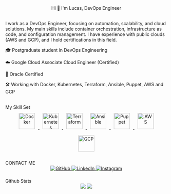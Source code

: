 <div align="center">Hi 👋 I'm Lucas, DevOps Engineer</div>
<br/>

I work as a DevOps Engineer, focusing on automation, scalability, and cloud solutions.
My main skills include container orchestration, infrastructure as code, and configuration management.
I have experience with public clouds (AWS and GCP), and I hold certifications in this field.

🎓 Postgraduate student in DevOps Engineering

☁️ Google Cloud Associate Cloud Engineer (Certified)

📜 Oracle Certified

🛠️ Working with Docker, Kubernetes, Terraform, Ansible, Puppet, AWS and GCP

<br/>
My Skill Set
<div align="center"> <a href="https://www.docker.com/" target="_blank"> <img style="margin: 10px" src="https://profilinator.rishav.dev/skills-assets/docker-original-wordmark.svg" alt="Docker" height="50"/> </a> <a href="https://kubernetes.io/" target="_blank"> <img style="margin: 10px" src="https://profilinator.rishav.dev/skills-assets/kubernetes-icon.svg" alt="Kubernetes" height="50"/> </a> <a href="https://www.terraform.io/" target="_blank"> <img style="margin: 10px" src="https://profilinator.rishav.dev/skills-assets/terraformio-icon.svg" alt="Terraform" height="50"/> </a> <a href="https://www.ansible.com/" target="_blank"> <img style="margin: 10px" src="https://profilinator.rishav.dev/skills-assets/ansible.png" alt="Ansible" height="50"/> </a> <a href="https://puppet.com/" target="_blank"> <img style="margin: 10px" src="https://cdn.worldvectorlogo.com/logos/puppet-1.svg" alt="Puppet" height="50"/> </a> <a href="https://aws.amazon.com/" target="_blank"> <img style="margin: 10px" src="https://profilinator.rishav.dev/skills-assets/amazonwebservices-original-wordmark.svg" alt="AWS" height="50"/> </a> <a href="https://cloud.google.com/" target="_blank"> <img style="margin: 10px" src="https://profilinator.rishav.dev/skills-assets/google_cloud-icon.svg" alt="GCP" height="50"/> </a> </div> <br/>
CONTACT ME
<div align="center"> <a href="https://github.com/Lucassilvap18" target="_blank"> <img src="https://img.shields.io/badge/github-%2324292e.svg?&style=for-the-badge&logo=github&logoColor=white" alt="GitHub" style="margin-bottom: 5px;"/> </a> <a href="https://www.linkedin.com/in/lucas-silva-9950a0235/" target="_blank"> <img src="https://img.shields.io/badge/linkedin-%231E77B5.svg?&style=for-the-badge&logo=linkedin&logoColor=white" alt="LinkedIn" style="margin-bottom: 5px;"/> </a> <a href="https://www.instagram.com/luccaspr_/" target="_blank"> <img src="https://img.shields.io/badge/instagram-%23000000.svg?&style=for-the-badge&logo=instagram&logoColor=white" alt="Instagram" style="margin-bottom: 5px;"/> </a> </div> <br/>
Github Stats
<div align="center"> <img src="https://github-readme-stats.vercel.app/api?username=lucassilvap18&show_icons=true&count_private=true&hide_border=true"/> <img src="https://github-readme-stats.vercel.app/api/top-langs/?username=lucassilvap18&hide_border=true&layout=compact"/> </div>
